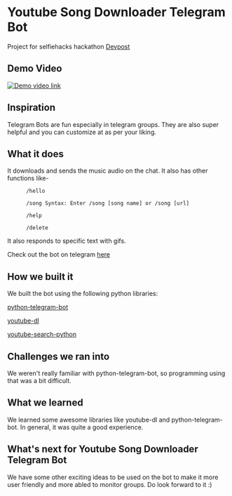 # Youtube Song Downloader Telegram Bot
Project for selfiehacks hackathon [Devpost](https://devpost.com/software/youtube-song-downloader-telegram-bot)


## Demo Video

[![Demo video link](http://i3.ytimg.com/vi/XEu-Wpp8_Os/hqdefault.jpg)](http://www.youtube.com/watch?v=XEu-Wpp8_Os "Selfie Hacks Project: Youtube Song Downloader Telegram Bot")

## Inspiration
Telegram Bots are fun especially in telegram groups. They are also super helpful and you can customize at as per your liking.


## What it does
It downloads and sends the music audio on the chat. It also has other functions like-

          /hello

          /song Syntax: Enter /song [song name] or /song [url]

          /help

          /delete

It also responds to specific text with gifs.

Check out the bot on telegram [here](http://t.me/ongakUwU_bot)

## How we built it
We built the bot using the following python libraries:

[python-telegram-bot](https://github.com/python-telegram-bot/python-telegram-bot)

[youtube-dl](https://github.com/ytdl-org/youtube-dl)

[youtube-search-python](https://github.com/alexmercerind/youtube-search-python)

## Challenges we ran into
We weren't really familiar with python-telegram-bot, so programming using that was a bit difficult.

## What we learned
We learned some awesome libraries like youtube-dl and python-telegram-bot. In general, it was quite a good experience.  

## What's next for Youtube Song Downloader Telegram Bot

We have some other exciting ideas to be used on the bot to make it more user friendly and more abled to monitor groups. Do look forward to it :)

